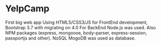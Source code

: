 # YelpCamp
First big web app
Using HTML5/CSS3/JS for FrontEnd development, Bootstrap 3.7 with migrating on 4.0
For BackEnd Node.js was used. Also NPM packages (express, mongoose, body-parser, express-session, passportjs and other).
NoSQL MogoDB was used as database.
